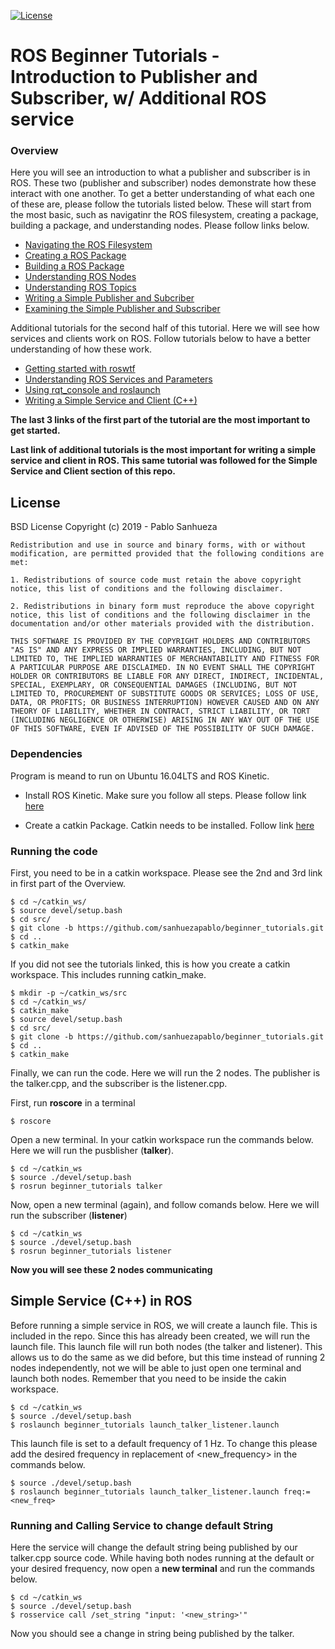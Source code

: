 [![License](https://img.shields.io/badge/License-BSD%202--Clause-orange.svg)](https://opensource.org/licenses/BSD-2-Clause)


# ROS Beginner Tutorials - Introduction to Publisher and Subscriber, w/ Additional ROS service #

### Overview

Here you will see an introduction to what a publisher and subscriber is in ROS. These two (publisher and subscriber) nodes demonstrate how these interact with one another. To get a better understanding of what each one of these are, please follow the tutorials listed below. These will start from the most basic, such as navigatinr the ROS filesystem, creating a package, building a package, and understanding nodes. Please follow links below.

- [Navigating the ROS Filesystem](http://wiki.ros.org/ROS/Tutorials/NavigatingTheFilesystem)
- [Creating a ROS Package](http://wiki.ros.org/ROS/Tutorials/CreatingPackage)
- [Building a ROS Package](http://wiki.ros.org/ROS/Tutorials/BuildingPackages)
- [Understanding ROS Nodes](http://wiki.ros.org/ROS/Tutorials/UnderstandingNodes)
- [Understanding ROS Topics](http://wiki.ros.org/ROS/Tutorials/UnderstandingTopics)
- [Writing a Simple Publisher and Subcriber](http://wiki.ros.org/ROS/Tutorials/WritingPublisherSubscriber%28c%2B%2B%29)
- [Examining the Simple Publisher and Subscriber](http://wiki.ros.org/ROS/Tutorials/ExaminingPublisherSubscriber)


Additional tutorials for the second half of this tutorial. Here we will see how services and clients work on ROS. Follow tutorials below to have a better understanding of how these work.

- [Getting started with roswtf](http://wiki.ros.org/ROS/Tutorials/Getting%20started%20with%20roswtf)
- [Understanding ROS Services and Parameters](http://wiki.ros.org/ROS/Tutorials/UnderstandingServicesParams)
- [Using rqt_console and roslaunch](http://wiki.ros.org/ROS/Tutorials/UsingRqtconsoleRoslaunch)
- [Writing a Simple Service and Client (C++)](http://wiki.ros.org/ROS/Tutorials/WritingServiceClient%28c%2B%2B%29)


**The last 3 links of the first part of the tutorial are the most important to get started.**

**Last link of additional tutorials is the most important for writing a simple service and client in ROS. This same tutorial was followed for the Simple Service and Client section of this repo.**



## License

BSD License
Copyright (c) 2019 - Pablo Sanhueza

```
Redistribution and use in source and binary forms, with or without modification, are permitted provided that the following conditions are met:

1. Redistributions of source code must retain the above copyright notice, this list of conditions and the following disclaimer.

2. Redistributions in binary form must reproduce the above copyright notice, this list of conditions and the following disclaimer in the documentation and/or other materials provided with the distribution.

THIS SOFTWARE IS PROVIDED BY THE COPYRIGHT HOLDERS AND CONTRIBUTORS "AS IS" AND ANY EXPRESS OR IMPLIED WARRANTIES, INCLUDING, BUT NOT LIMITED TO, THE IMPLIED WARRANTIES OF MERCHANTABILITY AND FITNESS FOR A PARTICULAR PURPOSE ARE DISCLAIMED. IN NO EVENT SHALL THE COPYRIGHT HOLDER OR CONTRIBUTORS BE LIABLE FOR ANY DIRECT, INDIRECT, INCIDENTAL, SPECIAL, EXEMPLARY, OR CONSEQUENTIAL DAMAGES (INCLUDING, BUT NOT LIMITED TO, PROCUREMENT OF SUBSTITUTE GOODS OR SERVICES; LOSS OF USE, DATA, OR PROFITS; OR BUSINESS INTERRUPTION) HOWEVER CAUSED AND ON ANY THEORY OF LIABILITY, WHETHER IN CONTRACT, STRICT LIABILITY, OR TORT (INCLUDING NEGLIGENCE OR OTHERWISE) ARISING IN ANY WAY OUT OF THE USE OF THIS SOFTWARE, EVEN IF ADVISED OF THE POSSIBILITY OF SUCH DAMAGE.
```


### Dependencies

Program is meand to run on Ubuntu 16.04LTS and ROS Kinetic.

- Install ROS Kinetic. Make sure you follow all steps. Please follow link [here](http://wiki.ros.org/kinetic/Installation/Ubuntu)

- Create a catkin Package. Catkin needs to be installed. Follow link [here](http://wiki.ros.org/catkin)



### Running the code

First, you need to be in a catkin workspace. Please see the 2nd and 3rd link in first part of the Overview.

```
$ cd ~/catkin_ws/
$ source devel/setup.bash
$ cd src/
$ git clone -b https://github.com/sanhuezapablo/beginner_tutorials.git
$ cd ..
$ catkin_make
```


If you did not see the tutorials linked, this is how you create a catkin workspace. This includes running catkin_make.

```
$ mkdir -p ~/catkin_ws/src
$ cd ~/catkin_ws/
$ catkin_make
$ source devel/setup.bash
$ cd src/
$ git clone -b https://github.com/sanhuezapablo/beginner_tutorials.git
$ cd ..
$ catkin_make
```


Finally, we can run the code. Here we will run the 2 nodes. The publisher is the talker.cpp, and the subscriber is the listener.cpp. 

First, run **roscore** in a terminal

```
$ roscore
```


Open a new terminal. In your catkin workspace run the commands below. Here we will run the pusblisher (**talker**).

```
$ cd ~/catkin_ws
$ source ./devel/setup.bash
$ rosrun beginner_tutorials talker
```


Now, open a new terminal (again), and follow comands below. Here we will run the subscriber (**listener**)

```
$ cd ~/catkin_ws
$ source ./devel/setup.bash
$ rosrun beginner_tutorials listener
```

**Now you will see these 2 nodes communicating**


## Simple Service (C++) in ROS

Before running a simple service in ROS, we will create a launch file. This is included in the repo. Since this has already been created, we will run the launch file. This launch file will run both nodes (the talker and listener). This allows us to do the same as we did before, but this time instead of running 2 nodes independently, not we will be able to just open one terminal and launch both nodes. Remember that you need to be inside the cakin workspace.

```
$ cd ~/catkin_ws
$ source ./devel/setup.bash
$ roslaunch beginner_tutorials launch_talker_listener.launch
```

This launch file is set to a default frequency of 1 Hz. To change this please add the desired frequency in replacement of <new_frequency> in the commands below.

```
$ source ./devel/setup.bash
$ roslaunch beginner_tutorials launch_talker_listener.launch freq:=<new_freq>
```

### Running and Calling Service to change default String

Here the service will change the default string being published by our talker.cpp source code. While having both nodes running at the default or your desired frequency, now open a **new terminal** and run the commands below.

```
$ cd ~/catkin_ws
$ source ./devel/setup.bash
$ rosservice call /set_string "input: '<new_string>'"
```

Now you should see a change in string being published by the talker.
